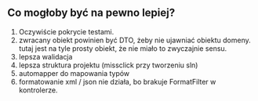 ## Co mogłoby być na pewno lepiej?

1) Oczywiście pokrycie testami.
2) zwracany obiekt powinien być DTO, żeby nie ujawniać obiektu domeny.
  tutaj jest na tyle prosty obiekt, że nie miało to zwyczajnie sensu.
3) lepsza walidacja
4) lepsza struktura projektu (missclick przy tworzeniu sln)
5) automapper do mapowania typów
6) formatowanie xml / json nie działa, bo brakuje FormatFilter w kontrolerze.
